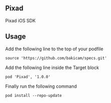 ## Pixad
Pixad iOS SDK

## Usage
Add the following line to the top of your podfile

<pre><code>source 'https://github.com/bakicam/specs.git'</code></pre>

Add the following line inside the Target block

<pre><code>pod 'Pixad', '1.0.0'</code></pre>

Finally run the following command

<pre><code>pod install --repo-update</code></pre>
